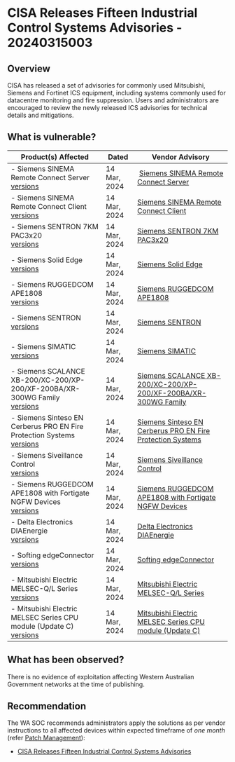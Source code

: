 # CISA Releases Fifteen Industrial Control Systems Advisories - 20240315003

## Overview

CISA has released a set of advisories for commonly used Mitsubishi, Siemens and Fortinet ICS equipment, including systems commonly used for datacentre monitoring and fire suppression. Users and administrators are encouraged to review the newly released ICS advisories for technical details and mitigations.

## What is vulnerable?

 | Product(s) Affected | Dated | Vendor Advisory |
 | ------------------- | ----- |-|
 | - Siemens SINEMA Remote Connect Server <br> [versions](https://www.cisa.gov/news-events/ics-advisories/icsa-24-074-03)| 14 Mar, 2024  | [Siemens SINEMA Remote Connect Server](https://www.cisa.gov/news-events/ics-advisories/icsa-24-074-03) |
  | - Siemens SINEMA Remote Connect Client <br> [versions](https://www.cisa.gov/news-events/ics-advisories/icsa-24-074-04) | 14 Mar, 2024  |[  Siemens SINEMA Remote Connect Client](https://www.cisa.gov/news-events/ics-advisories/icsa-24-074-04) |
| - Siemens SENTRON 7KM PAC3x20 <br> [versions](https://www.cisa.gov/news-events/ics-advisories/icsa-24-074-01)  | 14 Mar, 2024  |[Siemens SENTRON 7KM PAC3x20](https://www.cisa.gov/news-events/ics-advisories/icsa-24-074-01)|
| - Siemens Solid Edge <br> [versions](https://www.cisa.gov/news-events/ics-advisories/icsa-24-074-02) | 14 Mar, 2024  |[Siemens Solid Edge](https://www.cisa.gov/news-events/ics-advisories/icsa-24-074-02)|
| - Siemens RUGGEDCOM APE1808 <br> [versions](https://www.cisa.gov/news-events/ics-advisories/icsa-24-074-05) | 14 Mar, 2024  |[Siemens RUGGEDCOM APE1808](https://www.cisa.gov/news-events/ics-advisories/icsa-24-074-05)|
| - Siemens SENTRON <br> [versions](https://www.cisa.gov/news-events/ics-advisories/icsa-24-074-06) | 14 Mar, 2024  |[Siemens SENTRON](https://www.cisa.gov/news-events/ics-advisories/icsa-24-074-06)|
| - Siemens SIMATIC <br> [versions](https://www.cisa.gov/news-events/ics-advisories/icsa-24-074-07) | 14 Mar, 2024  |[Siemens SIMATIC](https://www.cisa.gov/news-events/ics-advisories/icsa-24-074-07)|
| - Siemens SCALANCE XB-200/XC-200/XP-200/XF-200BA/XR-300WG Family <br> [versions](https://www.cisa.gov/news-events/ics-advisories/icsa-24-074-08) | 14 Mar, 2024  |[Siemens SCALANCE XB-200/XC-200/XP-200/XF-200BA/XR-300WG Family](https://www.cisa.gov/news-events/ics-advisories/icsa-24-074-08)|
| - Siemens Sinteso EN Cerberus PRO EN Fire Protection Systems <br> [versions](https://www.cisa.gov/news-events/ics-advisories/icsa-24-074-09) | 14 Mar, 2024  |[Siemens Sinteso EN Cerberus PRO EN Fire Protection Systems](https://www.cisa.gov/news-events/ics-advisories/icsa-24-074-09)|
| - Siemens Siveillance Control <br> [versions](https://www.cisa.gov/news-events/ics-advisories/icsa-24-074-10) | 14 Mar, 2024  |[Siemens Siveillance Control](https://www.cisa.gov/news-events/ics-advisories/icsa-24-074-10)|
| - Siemens RUGGEDCOM APE1808 with Fortigate NGFW Devices <br> [versions](https://www.cisa.gov/news-events/ics-advisories/icsa-24-074-11) | 14 Mar, 2024  |[Siemens RUGGEDCOM APE1808 with Fortigate NGFW Devices](https://www.cisa.gov/news-events/ics-advisories/icsa-24-074-11)|
| - Delta Electronics DIAEnergie <br> [versions](https://www.cisa.gov/news-events/ics-advisories/icsa-24-074-12) | 14 Mar, 2024  |[Delta Electronics DIAEnergie](https://www.cisa.gov/news-events/ics-advisories/icsa-24-074-12)|
| - Softing edgeConnector <br> [versions](https://www.cisa.gov/news-events/ics-advisories/icsa-24-074-13) | 14 Mar, 2024  |[Softing edgeConnector](https://www.cisa.gov/news-events/ics-advisories/icsa-24-074-13)|
| - Mitsubishi Electric MELSEC-Q/L Series <br> [versions](https://www.cisa.gov/news-events/ics-advisories/icsa-24-074-14) | 14 Mar, 2024  |[Mitsubishi Electric MELSEC-Q/L Series](https://www.cisa.gov/news-events/ics-advisories/icsa-24-074-14)|
| - Mitsubishi Electric MELSEC Series CPU module (Update C) <br> [versions](https://www.cisa.gov/news-events/ics-advisories/icsa-23-143-03) | 14 Mar, 2024  |[Mitsubishi Electric MELSEC Series CPU module (Update C)](https://www.cisa.gov/news-events/ics-advisories/icsa-23-143-03)|


## What has been observed?

There is no evidence of exploitation affecting Western Australian Government networks at the time of publishing.

## Recommendation

The WA SOC recommends administrators apply the solutions as per vendor instructions to all affected devices within expected timeframe of *one month* (refer [Patch Management](../guidelines/patch-management.md)):

- [CISA Releases Fifteen Industrial Control Systems Advisories](https://www.cisa.gov/news-events/alerts/2024/03/14/cisa-releases-fifteen-industrial-control-systems-advisories)



